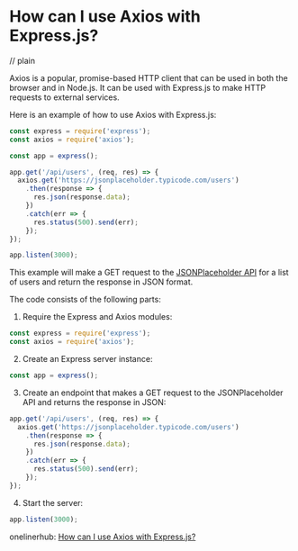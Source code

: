 # How can I use Axios with Express.js?
// plain

Axios is a popular, promise-based HTTP client that can be used in both the browser and in Node.js. It can be used with Express.js to make HTTP requests to external services.

Here is an example of how to use Axios with Express.js:

```js
const express = require('express');
const axios = require('axios');

const app = express();

app.get('/api/users', (req, res) => {
  axios.get('https://jsonplaceholder.typicode.com/users')
    .then(response => {
      res.json(response.data);
    })
    .catch(err => {
      res.status(500).send(err);
    });
});

app.listen(3000);
```

This example will make a GET request to the [JSONPlaceholder API](https://jsonplaceholder.typicode.com/) for a list of users and return the response in JSON format.

The code consists of the following parts:

1. Require the Express and Axios modules:

```js
const express = require('express');
const axios = require('axios');
```

2. Create an Express server instance:

```js
const app = express();
```

3. Create an endpoint that makes a GET request to the JSONPlaceholder API and returns the response in JSON:

```js
app.get('/api/users', (req, res) => {
  axios.get('https://jsonplaceholder.typicode.com/users')
    .then(response => {
      res.json(response.data);
    })
    .catch(err => {
      res.status(500).send(err);
    });
});
```

4. Start the server:

```js
app.listen(3000);
```

onelinerhub: [How can I use Axios with Express.js?](https://onelinerhub.com/expressjs/how-can-i-use-axios-with-express-js)